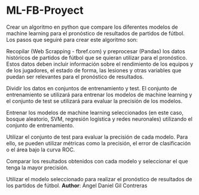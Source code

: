 # ML-FB-Proyect
Crear un algoritmo en python que compare los diferentes modelos de machine learning para el pronóstico de resultados de partidos de fútbol. Los pasos que seguiré para crear este algoritmo son:

Recopilar (Web Scrapping - fbref.com) y preprocesar (Pandas) los datos históricos de partidos de fútbol que se quieran utilizar para el pronóstico. Estos datos deben incluir información sobre el rendimiento de los equipos y de los jugadores, el estado de forma, las lesiones y otras variables que puedan ser relevantes para el pronóstico de resultados.

Dividir los datos en conjuntos de entrenamiento y test. El conjunto de entrenamiento se utilizará para entrenar los modelos de machine learning y el conjunto de test se utilizará para evaluar la precisión de los modelos.

Entrenar los modelos de machine learning seleccionados (en este caso, bosque aleatorio, SVM, regresión logística y redes neuronales) utilizando el conjunto de entrenamiento.

Utilizar el conjunto de test para evaluar la precisión de cada modelo. Para ello, se pueden utilizar métricas como la precisión, el error de clasificación o el área bajo la curva ROC.

Comparar los resultados obtenidos con cada modelo y seleccionar el que tenga la mayor precisión.

Utilizar el modelo seleccionado para realizar el pronóstico de resultados de los partidos de fútbol.
**Author**: Ángel Daniel Gil Contreras
